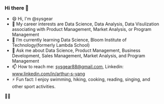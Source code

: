 ### Hi there 👋

- 😄 Hi, I'm @sysgear
- 👯 My career interests are Data Science, Data Analysis, Data Visulization associating with Product Management, Market Analysis, or Program Management
- 🌱 I’m currently learning Data Science, Bloom Institute of Technology(formerly Lambda School)
- 💬 Ask me about Data Science, Product Management, Business Development, Sales Management, Market Analysis, and Program Management
- 📫 How to reach me: sysgear88@gmail.com, Linkedin: www.linkedin.com/in/arthur-s-yang
- ⚡ Fun fact: I enjoy swimming, hiking, cooking, reading, singing, and other sport activities.

👯😄

